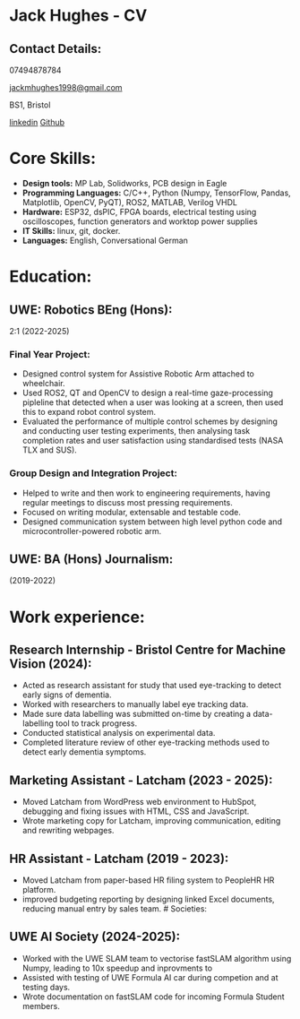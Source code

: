# Jack Hughes - CV

## Contact Details:

07494878784

jackmhughes1998@gmail.com

BS1, Bristol

[linkedin](https://www.linkedin.com/in/jack-hughes-latchamdirect/)
[Github](https://github.com/jack4hughes)

# Core Skills:

- **Design tools:** MP Lab, Solidworks, PCB design in Eagle
- **Programming Languages:** C/C++, Python (Numpy, TensorFlow, Pandas,
Matplotlib, OpenCV, PyQT), ROS2, MATLAB, Verilog VHDL
- **Hardware:** ESP32, dsPIC, FPGA boards, electrical testing using
oscilloscopes, function generators and worktop power supplies
- **IT Skills:** linux, git, docker.
- **Languages:** English, Conversational German

# Education:

## UWE: Robotics BEng (Hons): 
2:1 (2022-2025)

### Final Year Project:

- Designed control system for Assistive Robotic Arm attached to wheelchair.
- Used ROS2, QT and OpenCV to design a real-time gaze-processing pipleline that
detected when a user was looking at a screen, then used this to expand robot
control system.
- Evaluated the performance of multiple control schemes by designing and
conducting user testing experiments, then analysing task completion rates and
user satisfaction using standardised tests (NASA TLX and SUS).

### Group Design and Integration Project:

- Helped to write and then work to engineering requirements, having regular
meetings to discuss most pressing requirements.
- Focused on writing modular, extensable and testable code.
- Designed communication system between high level python code and
microcontroller-powered robotic arm.

## UWE: BA (Hons) Journalism:
(2019-2022)

# Work experience:

## Research Internship - Bristol Centre for Machine Vision (2024):
- Acted as research assistant for study that used eye-tracking to detect early
signs of dementia. 
- Worked with researchers to manually label eye tracking data. 
- Made sure data labelling was submitted on-time by creating a 
data-labelling tool to track progress.
- Conducted statistical analysis on experimental data. 
- Completed literature review of other eye-tracking methods used to detect
early dementia symptoms.

## Marketing Assistant - Latcham (2023 - 2025):

- Moved Latcham from WordPress web environment to HubSpot, debugging and fixing
issues with HTML, CSS and JavaScript.
- Wrote marketing copy for Latcham, improving communication, editing and
rewriting webpages.

## HR Assistant - Latcham (2019 - 2023):

- Moved Latcham from paper-based HR filing system to PeopleHR HR platform.
- improved budgeting reporting by designing linked Excel documents, reducing
manual entry by sales team. # Societies:

## UWE AI Society (2024-2025):
- Worked with the UWE SLAM team to vectorise fastSLAM algorithm using Numpy,
leading to 10x speedup and inprovments to 
- Assisted with testing of UWE Formula AI car during competion and at testing
days.
- Wrote documentation on fastSLAM code for incoming Formula Student members.
